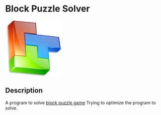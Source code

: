 # Block Puzzle Solver

![](image/block_puzzle.webp)

## Description

A program to solve [block puzzle game](https://play.google.com/store/apps/details?id=biz.mtoy.blockpuzzle.revolution)
Trying to optimize the program to solve.